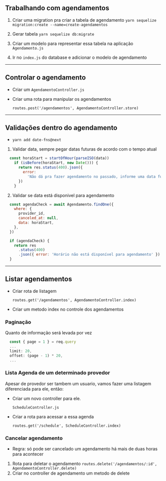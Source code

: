 ## Trabalhando com agendamentos

1) Criar uma migration pra criar a tabela de agendamento
`yarn sequelize migration:create --name=create-agendamentos`

2) Gerar tabela
`yarn sequelize db:migrate`

3) Criar um modelo para representar essa tabela na aplicação
`Agendamento.js`

4) Ir no `index.js` do database e adicionar o modelo de agendamento

---

## Controlar o agendamento
- Criar um `AgendamentoController.js`
- Criar uma rota para manipular os agendamentos

  `routes.post('/agendamentos', AgendamentoController.store)`

---

## Validações dentro do agendamento
- `yarn add date-fns@next`
1) Validar data, sempre pegar datas futuras de acordo com o tempo atual

  ```js
    const horaStart = startOfHour(parseISO(data))
      if (isBefore(horaStart, new Date())) {
        return res.status(400).json({
          error:
            'Não dá pra fazer agendamento no passado, informe uma data futura',
        })
      }
  ```

2) Validar se data está disponivel para agendamento
  ```js
    const agendaCheck = await Agendamento.findOne({
      where: {
        provider_id,
        canceled_at: null,
        data: horaStart,
      },
    })

    if (agendaCheck) {
      return res
        .status(400)
        .json({ error: 'Horário não está disponível para agendamento' })
    }
  ```

---

## Listar agendamentos
- Criar rota de listagem

  `routes.get('/agendamentos', AgendamentoController.index)`

- Criar um metodo index no controle dos agendamentos

### Paginação
Quanto de informação será levada por vez

```js
  const { page = 1 } = req.query
  ...
  limit: 20,
  offset: (page - 1) * 20,
  ...
```
### Lista Agenda de um determinado provedor
Apesar de provedor ser tambem um usuario, vamos fazer uma listagem diferenciada para ele, então:
- Criar um novo controller para ele.

  `ScheduleController.js`

- Criar a rota para acessar a essa agenda

  `routes.get('/schedule', ScheduleController.index)`

### Cancelar agendamento
- Regra: só pode ser cancelado um agendamento há mais de duas horas para acontecer
1) Rota para deletar o agendamento
  `routes.delete('/agendamentos/:id', AgendamentoController.delete)`
2) Criar no controller de agendamento um metodo de delete
